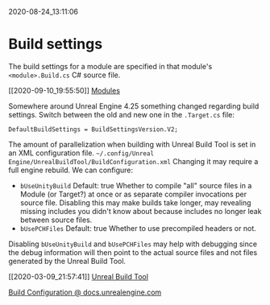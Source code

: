2020-08-24_13:11:06

# Build settings

The build settings for a module are specified in that module's `<module>.Build.cs` C# source file.

[[2020-09-10_19:55:50]] [Modules](./Modules.md)  

Somewhere around Unreal Engine 4.25 something changed regarding build settings.
Switch between the old and new one in the `.Target.cs` file:
```
DefaultBuildSettings = BuildSettingsVersion.V2;
```


The amount of parallelization when building with Unreal Build Tool is set in an XML configuration file.
`~/.config/Unreal Engine/UnrealBuildTool/BuildConfiguration.xml`
Changing it may require a full engine rebuild.
We can configure:
- `bUseUnityBuild` Default: true
    Whether to compile "all" source files in a Module (or Target?) at once or as separate compiler invocations per source file. Disabling this may make builds take longer, may revealing missing includes you didn't know about because includes no longer leak between source files.
- `bUsePCHFiles` Default: true
    Whether to use precompiled headers or not.

Disabling `bUseUnityBuild` and `bUsePCHFiles` may help with debugging since the debug information will then point to the actual source files and not files generated by the Unreal Build Tool.

[[2020-03-09_21:57:41]] [Unreal Build Tool](./Unreal%20Build%20Tool.md)  

[Build Configuration @ docs.unrealengine.com](https://docs.unrealengine.com/en-US/ProductionPipelines/BuildTools/UnrealBuildTool/BuildConfiguration/index.html)